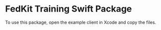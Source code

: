 # FedKit Training Swift Package

To use this package, open the example client in Xcode and copy the files.
